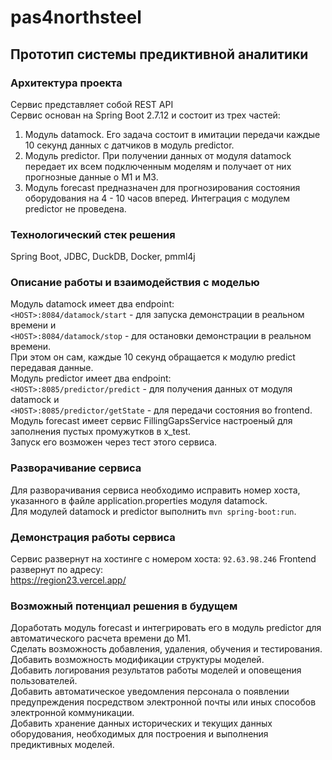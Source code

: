 # pas4northsteel  

## Прототип системы предиктивной аналитики  

### Архитектура проекта
Сервис представляет собой REST API  
Сервис основан на Spring Boot 2.7.12 и состоит из трех частей:  
1. Модуль datamock. Его задача состоит в имитации передачи каждые 10 секунд данных с датчиков в модуль predictor.  
2. Модуль predictor. При получении данных от модуля datamock передает их всем подключенным моделям и получает от них прогнозные данные о М1 и М3.  
3. Модуль forecast предназначен для прогнозирования состояния оборудования на 4 - 10 часов вперед. Интеграция с модулем predictor не проведена.  
### Технологический стек решения  
Spring Boot, JDBC, DuckDB, Docker, pmml4j
### Описание работы и взаимодействия с моделью  
Модуль datamock имеет два endpoint:  
```<HOST>:8084/datamock/start``` - для запуска демонстрации в реальном времени и  
```<HOST>:8084/datamock/stop```  - для остановки демонстрации в реальном времени.  
При этом он сам, каждые 10 секунд обращается к модулю predict передавая данные.  
Модуль predictor имеет два endpoint:  
```<HOST>:8085/predictor/predict``` - для получения данных от модуля datamock и   
```<HOST>:8085/predictor/getState``` - для передачи состояния во frontend.  
Модуль forecast имеет сервис FillingGapsService настроеный для заполнения пустых промужутков в x_test.  
Запуск его возможен через тест этого сервиса.
### Разворачивание сервиса  
Для разворачивания сервиса необходимо исправить номер хоста, указанного в файле application.properties модуля datamock.  
Для модулей datamock и predictor выполнить ```mvn spring-boot:run```.  
### Демонстрация работы сервиса
Сервис развернут на хостинге с номером хоста:
```92.63.98.246```
Frontend развернут по адресу:  
https://region23.vercel.app/  
### Возможный потенциал решения в будущем
Доработать модуль forecast и интегрировать его в модуль predictor для автоматического расчета времени до М1.   
Сделать возможность добавления, удаления, обучения и тестирования.  
Добавить возможность модификации структуры моделей.  
Добавить логирования результатов работы моделей и оповещения пользователей.  
Добавить автоматическое уведомления персонала о появлении предупреждения посредством электронной почты или иных способов электронной коммуникации.  
Добавить хранение данных исторических и текущих данных оборудования, необходимых для построения и выполнения предиктивных моделей.  

